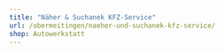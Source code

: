 ```yaml
---
title: "Näher & Suchanek KFZ-Service"
url: /obermeitingen/naeher-und-suchanek-kfz-service/
shop: Autowerkstatt
---
```

